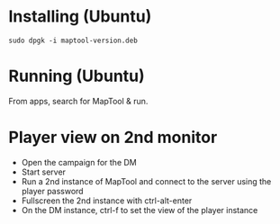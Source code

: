 # Installing (Ubuntu)
`sudo dpgk -i maptool-version.deb`

# Running (Ubuntu)
From apps, search for MapTool & run.

# Player view on 2nd monitor
- Open the campaign for the DM
- Start server
- Run a 2nd instance of MapTool and connect to the server using the player password
- Fullscreen the 2nd instance with ctrl-alt-enter
- On the DM instance, ctrl-f to set the view of the player instance
